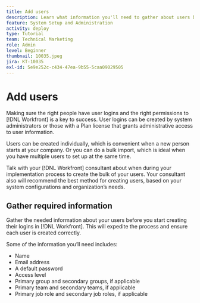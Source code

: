 ```yaml
---
title: Add users
description: Learn what information you'll need to gather about users before creating user profiles.
feature: System Setup and Administration
activity: deploy
type: Tutorial
team: Technical Marketing
role: Admin
level: Beginner
thumbnail: 10035.jpeg
jira: KT-10035
exl-id: 5e9e252c-c434-47ea-9b55-5caa09029505
---
```

# Add users

Making sure the right people have user logins and the right permissions to [!DNL Workfront] is a key to success. User logins can be created by system administrators or those with a Plan license that grants administrative access to user information.

Users can be created individually, which is convenient when a new person starts at your company. Or you can do a bulk import, which is ideal when you have multiple users to set up at the same time.

Talk with your [!DNL Workfront] consultant about when during your implementation process to create the bulk of your users. Your consultant also will recommend the best method for creating users, based on your system configurations and organization’s needs.

## Gather required information

Gather the needed information about your users before you start creating their logins in [!DNL Workfront]. This will expedite the process and ensure each user is created correctly.

Some of the information you’ll need includes:

* Name
* Email address
* A default password
* Access level
* Primary group and secondary groups, if applicable
* Primary team and secondary teams, if applicable
* Primary job role and secondary job roles, if applicable
